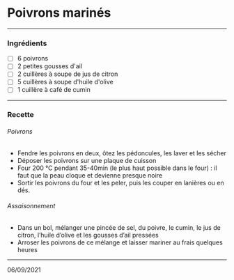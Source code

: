 # Poivrons marinés

---

### Ingrédients

- [ ] 6 poivrons
- [ ] 2 petites gousses d'ail
- [ ] 2 cuillères à soupe de jus de citron
- [ ] 5 cuillères à soupe d'huile d'olive
- [ ] 1 cuillère à café de cumin

---

### Recette

###### Poivrons

- Fendre les poivrons en deux, ôtez les pédoncules, les laver et les sécher
- Déposer les poivrons sur une plaque de cuisson
- Four 200 °C pendant 35-40min (le plus haut possible dans le four) : il faut que la peau cloque et devienne presque noire
- Sortir les poivrons du four et les peler, puis les couper en lanières ou en dés.

###### Assaisonnement

- Dans un bol, mélanger une pincée de sel, du poivre, le cumin, le jus de citron, l’huile d’olive et les gousses d’ail pressées
- Arroser les poivrons de ce mélange et laisser mariner au frais quelques heures

---

06/09/2021

